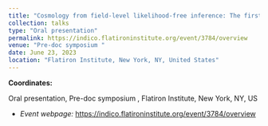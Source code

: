 ```yaml
---
title: "Cosmology from field-level likelihood-free inference: The first steps towards real data"
collection: talks
type: "Oral presentation"
permalink: https://indico.flatironinstitute.org/event/3784/overview
venue: "Pre-doc symposium "
date: June 23, 2023
location: "Flatiron Institute, New York, NY, United States"
---
```


**Coordinates:**

Oral presentation, Pre-doc symposium , Flatiron Institute, New York, NY, US

* _Event webpage:_ https://indico.flatironinstitute.org/event/3784/overview
